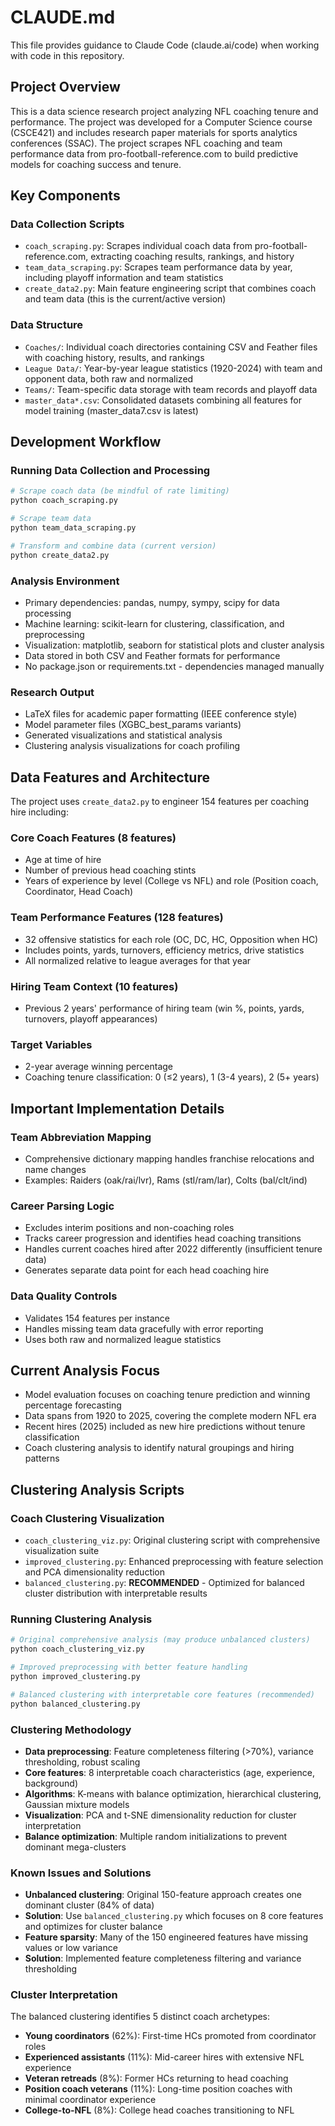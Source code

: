 # CLAUDE.md

This file provides guidance to Claude Code (claude.ai/code) when working with code in this repository.

## Project Overview

This is a data science research project analyzing NFL coaching tenure and performance. The project was developed for a Computer Science course (CSCE421) and includes research paper materials for sports analytics conferences (SSAC). The project scrapes NFL coaching and team performance data from pro-football-reference.com to build predictive models for coaching success and tenure.

## Key Components

### Data Collection Scripts
- `coach_scraping.py`: Scrapes individual coach data from pro-football-reference.com, extracting coaching results, rankings, and history
- `team_data_scraping.py`: Scrapes team performance data by year, including playoff information and team statistics  
- `create_data2.py`: Main feature engineering script that combines coach and team data (this is the current/active version)

### Data Structure
- `Coaches/`: Individual coach directories containing CSV and Feather files with coaching history, results, and rankings
- `League Data/`: Year-by-year league statistics (1920-2024) with team and opponent data, both raw and normalized
- `Teams/`: Team-specific data storage with team records and playoff data
- `master_data*.csv`: Consolidated datasets combining all features for model training (master_data7.csv is latest)

## Development Workflow

### Running Data Collection and Processing
```bash
# Scrape coach data (be mindful of rate limiting)
python coach_scraping.py

# Scrape team data  
python team_data_scraping.py

# Transform and combine data (current version)
python create_data2.py
```

### Analysis Environment
- Primary dependencies: pandas, numpy, sympy, scipy for data processing
- Machine learning: scikit-learn for clustering, classification, and preprocessing
- Visualization: matplotlib, seaborn for statistical plots and cluster analysis
- Data stored in both CSV and Feather formats for performance
- No package.json or requirements.txt - dependencies managed manually

### Research Output
- LaTeX files for academic paper formatting (IEEE conference style)
- Model parameter files (XGBC_best_params variants)
- Generated visualizations and statistical analysis
- Clustering analysis visualizations for coach profiling

## Data Features and Architecture

The project uses `create_data2.py` to engineer 154 features per coaching hire including:

### Core Coach Features (8 features)
- Age at time of hire
- Number of previous head coaching stints
- Years of experience by level (College vs NFL) and role (Position coach, Coordinator, Head Coach)

### Team Performance Features (128 features)
- 32 offensive statistics for each role (OC, DC, HC, Opposition when HC)
- Includes points, yards, turnovers, efficiency metrics, drive statistics
- All normalized relative to league averages for that year

### Hiring Team Context (10 features)
- Previous 2 years' performance of hiring team (win %, points, yards, turnovers, playoff appearances)

### Target Variables
- 2-year average winning percentage
- Coaching tenure classification: 0 (≤2 years), 1 (3-4 years), 2 (5+ years)

## Important Implementation Details

### Team Abbreviation Mapping
- Comprehensive dictionary mapping handles franchise relocations and name changes
- Examples: Raiders (oak/rai/lvr), Rams (stl/ram/lar), Colts (bal/clt/ind)

### Career Parsing Logic
- Excludes interim positions and non-coaching roles
- Tracks career progression and identifies head coaching transitions
- Handles current coaches hired after 2022 differently (insufficient tenure data)
- Generates separate data point for each head coaching hire

### Data Quality Controls
- Validates 154 features per instance
- Handles missing team data gracefully with error reporting
- Uses both raw and normalized league statistics

## Current Analysis Focus
- Model evaluation focuses on coaching tenure prediction and winning percentage forecasting
- Data spans from 1920 to 2025, covering the complete modern NFL era
- Recent hires (2025) included as new hire predictions without tenure classification
- Coach clustering analysis to identify natural groupings and hiring patterns

## Clustering Analysis Scripts

### Coach Clustering Visualization
- `coach_clustering_viz.py`: Original clustering script with comprehensive visualization suite
- `improved_clustering.py`: Enhanced preprocessing with feature selection and PCA dimensionality reduction
- `balanced_clustering.py`: **RECOMMENDED** - Optimized for balanced cluster distribution with interpretable results

### Running Clustering Analysis
```bash
# Original comprehensive analysis (may produce unbalanced clusters)
python coach_clustering_viz.py

# Improved preprocessing with better feature handling
python improved_clustering.py

# Balanced clustering with interpretable core features (recommended)
python balanced_clustering.py
```

### Clustering Methodology
- **Data preprocessing**: Feature completeness filtering (>70%), variance thresholding, robust scaling
- **Core features**: 8 interpretable coach characteristics (age, experience, background)
- **Algorithms**: K-means with balance optimization, hierarchical clustering, Gaussian mixture models
- **Visualization**: PCA and t-SNE dimensionality reduction for cluster interpretation
- **Balance optimization**: Multiple random initializations to prevent dominant mega-clusters

### Known Issues and Solutions
- **Unbalanced clustering**: Original 150-feature approach creates one dominant cluster (84% of data)
- **Solution**: Use `balanced_clustering.py` which focuses on 8 core features and optimizes for cluster balance
- **Feature sparsity**: Many of the 150 engineered features have missing values or low variance
- **Solution**: Implemented feature completeness filtering and variance thresholding

### Cluster Interpretation
The balanced clustering identifies 5 distinct coach archetypes:
- **Young coordinators** (62%): First-time HCs promoted from coordinator roles
- **Experienced assistants** (11%): Mid-career hires with extensive NFL experience
- **Veteran retreads** (8%): Former HCs returning to head coaching
- **Position coach veterans** (11%): Long-time position coaches with minimal coordinator experience
- **College-to-NFL** (8%): College head coaches transitioning to NFL